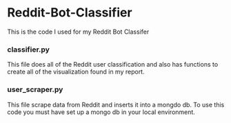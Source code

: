 # Reddit-Bot-Classifier

This is the code I used for my Reddit Bot Classifer

### classifier.py

This file does all of the Reddit user classification and also has functions to create all of the visualization found in my report.

### user_scraper.py

This file scrape data from Reddit and inserts it into a mongdo db. To use this code you must have set up a mongo db in your local environment.
